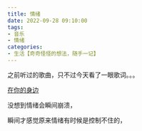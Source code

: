 ```yaml
---
title: 情绪
date: 2022-09-28 09:10:00
tags:
- 音乐
- 情绪
categories:
- 生活【奇奇怪怪的想法，随手一记】
---
```


之前听过的歌曲，只不过今天看了一眼歌词。。。

[在你的身边](https://music.163.com/#/song?id=475479888&market=baiduqk)

没想到情绪会瞬间崩溃，

瞬间才感觉原来情绪有时候是控制不住的，